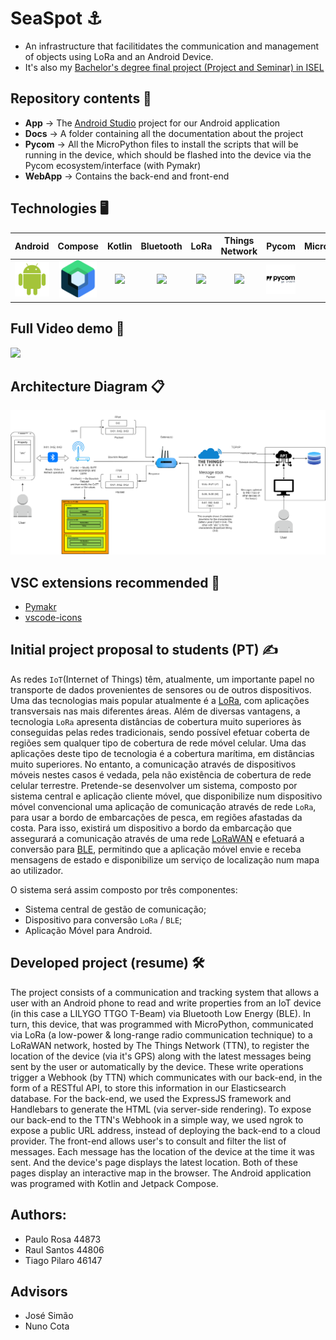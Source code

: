 # SeaSpot ⚓
- An infrastructure that facilitidates the communication and management of objects using LoRa and an Android Device. 
- It's also my [Bachelor's degree final project (Project and Seminar) in ISEL](https://www.isel.pt/curso/licenciatura/licenciatura-em-engenharia-informatica-e-de-computadores)

## Repository contents 📁
- **App** -> The [Android Studio](https://developer.android.com/studio) project for our Android application
- **Docs** -> A folder containing all the documentation about the project
- **Pycom** -> All the MicroPython files to install the scripts that will be running in the device, which should be flashed into the device via the Pycom ecosystem/interface (with Pymakr)
- **WebApp** -> Contains the back-end and front-end

## Technologies 🖥️

|  Android | Compose | Kotlin | Bluetooth | LoRa | Things Network | Pycom | MicroPython | ExpressJS | NodeJS | JavaScript | Bootstrap | Handlebars | Elasticsearch | Leaflet
|:-:|:-:|:-:|:-:|:-:|:-:|:-:|:-:|:-:|:-:|:-:|:-:|:-:|:-:|:-:|
|  <img width="60" src='https://raw.githubusercontent.com/devicons/devicon/master/icons/android/android-original.svg'>  | <img width="60" src='https://raw.githubusercontent.com/devicons/devicon/master/icons/jetpackcompose/jetpackcompose-original.svg'> | <img width="60" src='https://upload.wikimedia.org/wikipedia/commons/thumb/7/74/Kotlin_Icon.png/480px-Kotlin_Icon.png'> | <img width="45" src='https://seeklogo.com/images/B/bluetooth-logo-FF6A94E806-seeklogo.com.png'> | <img width="60"  src='https://aptinex.com/wp-content/uploads/2017/09/iot-lora-alliance-logo.svg.png'> | <img width="75"  src='https://static.wikia.nocookie.net/iot-fpms/images/d/d7/Ttn-logo.png/revision/latest/scale-to-width-down/1000?cb=20170515163520'> | <img width="75" src="./Docs/images/pycom(will_become_SG Wireless).png"> | <img width="60" src='https://upload.wikimedia.org/wikipedia/commons/4/4e/Micropython-logo.svg'> | <img width="60" src='https://github.com/tandpfun/skill-icons/raw/main/icons/ExpressJS-Light.svg'> | <img width="60" src='https://github.com/devicons/devicon/raw/master/icons/nodejs/nodejs-plain-wordmark.svg'> | <img width="60" src='https://github.com/tandpfun/skill-icons/raw/main/icons/JavaScript.svg'> | <img width="60" src='https://github.com/devicons/devicon/raw/master/icons/bootstrap/bootstrap-original.svg'> | <img width="60" src='https://github.com/devicons/devicon/raw/master/icons/handlebars/handlebars-original-wordmark.svg'> | <img width="60" src='https://raw.githubusercontent.com/tandpfun/skill-icons/main/icons/Elasticsearch-Light.svg'> | <img width="60" src='./Docs/images/Leaflet.jpg'> |


## Full Video demo 🎥
[![](https://drive.google.com/thumbnail?id=1r2sCZwmqTKcbPIIBwoCWpv1_7TU3zCZ4)](https://drive.google.com/file/d/1r2sCZwmqTKcbPIIBwoCWpv1_7TU3zCZ4/view?usp=drive_link)

## Architecture Diagram 📋
<img width="720" src='./Docs/Diagrams/Project_Structure_Detailed.png'>


## VSC extensions recommended 🔌 
- [Pymakr](https://marketplace.visualstudio.com/items?itemName=pycom.Pymakr)
- [vscode-icons](https://marketplace.visualstudio.com/items?itemName=vscode-icons-team.vscode-icons)

## Initial project proposal to students (PT) ✍️

As redes `IoT`(Internet of Things) têm, atualmente, um importante papel no transporte de dados provenientes de sensores ou de outros dispositivos. Uma das tecnologias mais popular atualmente é a [LoRa](https://www.semtech.com/lora/what-is-lora), com aplicações transversais nas mais diferentes áreas. Além de diversas vantagens, a tecnologia `LoRa` apresenta distâncias de cobertura muito superiores às conseguidas pelas redes tradicionais, sendo possível efetuar coberta de regiões sem qualquer tipo de cobertura de rede móvel celular. Uma das aplicações deste tipo de tecnologia é a cobertura marítima, em distâncias muito superiores. No entanto, a comunicação através de dispositivos móveis nestes casos é vedada, pela não existência de cobertura de rede celular terrestre. Pretende-se desenvolver um sistema, composto por sistema central e aplicação cliente móvel, que disponibilize num dispositivo móvel convencional uma aplicação de comunicação através de rede `LoRa`, para usar a bordo de embarcações de pesca, em regiões afastadas da costa. Para isso, existirá um dispositivo a bordo da embarcação que assegurará a comunicação através de uma rede [LoRaWAN](https://lora-alliance.org/about-lorawan/) e efetuará a conversão para [BLE](https://www.bluetooth.com/bluetooth-resources/intro-to-bluetooth-low-energy/), permitindo que a aplicação móvel envie e receba mensagens de estado e disponibilize um serviço de localização num mapa ao utilizador.

O sistema será assim composto por três componentes: 
- Sistema central de gestão de comunicação; 
- Dispositivo para conversão `LoRa` / `BLE`;
- Aplicação Móvel para Android.

## Developed project (resume) 🛠️
The project consists of a communication and tracking system that allows a user with an Android phone to read and write properties from an IoT device (in this case a LILYGO TTGO T-Beam) via Bluetooth Low Energy (BLE). In turn, this device, that was programmed with MicroPython, communicated  via LoRa (a low-power & long-range radio communication technique) to a LoRaWAN network, hosted by The Things Network (TTN), to register the location of the device (via it's GPS) along with the latest messages being sent by the user or automatically by the device. These write operations trigger a Webhook (by TTN) which communicates with our back-end, in the form of a RESTful API, to store this information in our Elasticsearch database. For the back-end, we used the ExpressJS framework and Handlebars to generate the HTML (via server-side rendering). To expose our back-end to the TTN's Webhook in a simple way, we used ngrok to expose a public URL address, instead of deploying the back-end to a cloud provider. The front-end allows user's to consult and filter the list of messages. Each message has the location of the device at the time it was sent. And the device's page displays the latest location. Both of these pages display an interactive map in the browser. The Android application was programed with Kotlin and Jetpack Compose.

## Authors:
- Paulo Rosa 44873
- Raul Santos 44806
- Tiago Pilaro 46147

## Advisors
- José Simão
- Nuno Cota
